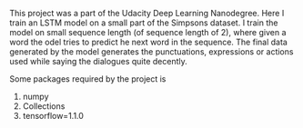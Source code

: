 This project was a part of the Udacity Deep Learning Nanodegree. Here I train an LSTM model on a small part of the Simpsons dataset. I train the model on small sequence length (of sequence length of 2), where given a word the odel tries to predict he next word in the sequence. The final data generated by the model generates the punctuations, expressions or actions used while saying the dialogues quite decently.

Some packages required by the project is
    
1. numpy
2. Collections
3. tensorflow=1.1.0